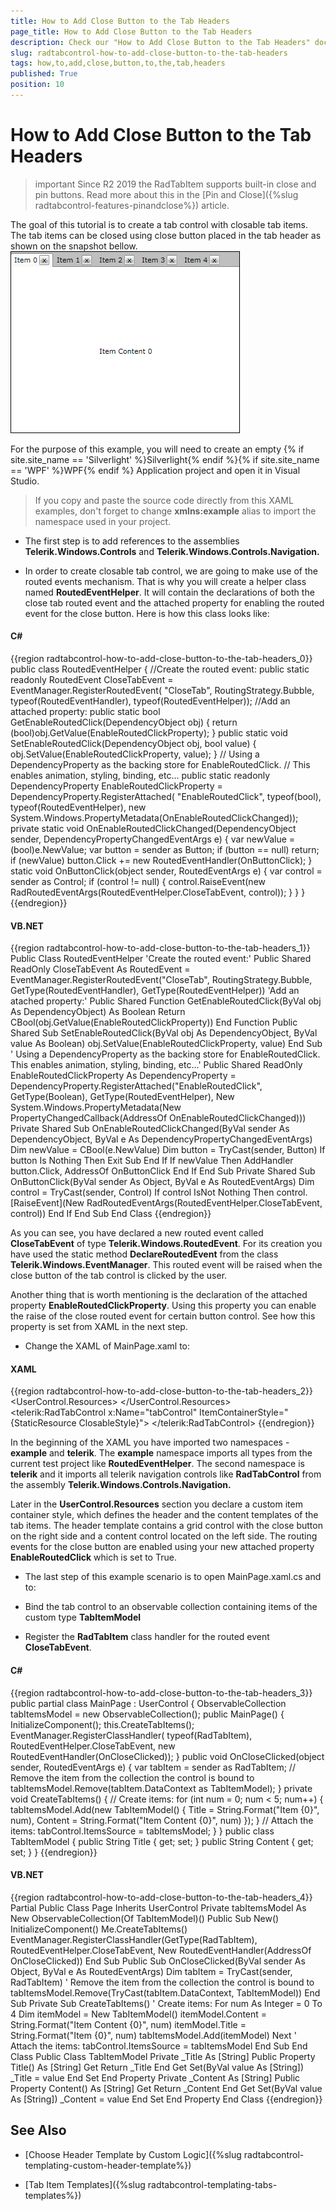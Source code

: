 ```yaml
---
title: How to Add Close Button to the Tab Headers
page_title: How to Add Close Button to the Tab Headers
description: Check our "How to Add Close Button to the Tab Headers" documentation article for the RadTabControl WPF control.
slug: radtabcontrol-how-to-add-close-button-to-the-tab-headers
tags: how,to,add,close,button,to,the,tab,headers
published: True
position: 10
---
```


# How to Add Close Button to the Tab Headers

>important Since R2 2019 the RadTabItem supports built-in close and pin buttons. Read more about this in the [Pin and Close]({%slug radtabcontrol-features-pinandclose%}) article.

The goal of this tutorial is to create a tab control with closable tab items. The tab items can be closed using close button placed in the tab header as shown on the snapshot bellow.
![](images/RadTabControl_HowTo_AddCloseButtons.png)

For the purpose of this example, you will need to create an empty {% if site.site_name == 'Silverlight' %}Silverlight{% endif %}{% if site.site_name == 'WPF' %}WPF{% endif %} Application project and open it in Visual Studio.
		

>If you copy and paste the source code directly from this XAML examples, don't forget to change __xmlns:example__ alias to import the namespace used in your project.
		  

* The first step is to add references to the assemblies __Telerik.Windows.Controls__ and __Telerik.Windows.Controls.Navigation.__

* In order to create closable tab control, we are going to make use of the routed events mechanism. That is why you will create a helper class named __RoutedEventHelper__. It will contain the declarations of both the close tab routed event and the attached property for enabling the routed event for the close button. Here is how this class looks like:
		  

#### __C#__

{{region radtabcontrol-how-to-add-close-button-to-the-tab-headers_0}}
	public class RoutedEventHelper
	{
	    //Create the routed event:
	    public static readonly RoutedEvent CloseTabEvent = EventManager.RegisterRoutedEvent(
	        "CloseTab",
	        RoutingStrategy.Bubble,
	        typeof(RoutedEventHandler),
	        typeof(RoutedEventHelper));
	    //Add an attached property:
	    public static bool GetEnableRoutedClick(DependencyObject obj)
	    {
	        return (bool)obj.GetValue(EnableRoutedClickProperty);
	    }
	    public static void SetEnableRoutedClick(DependencyObject obj, bool value)
	    {
	        obj.SetValue(EnableRoutedClickProperty, value);
	    }
	    // Using a DependencyProperty as the backing store for EnableRoutedClick.
	    // This enables animation, styling, binding, etc...
	    public static readonly DependencyProperty EnableRoutedClickProperty = DependencyProperty.RegisterAttached(
	        "EnableRoutedClick",
	        typeof(bool),
	        typeof(RoutedEventHelper),
	        new System.Windows.PropertyMetadata(OnEnableRoutedClickChanged));
	    private static void OnEnableRoutedClickChanged(DependencyObject sender, DependencyPropertyChangedEventArgs e)
	    {
	        var newValue = (bool)e.NewValue;
	        var button = sender as Button;
	        if (button == null)
	            return;
	        if (newValue)
	            button.Click += new RoutedEventHandler(OnButtonClick);
	    }
	    static void OnButtonClick(object sender, RoutedEventArgs e)
	    {
	        var control = sender as Control;
	        if (control != null)
	        {
	            control.RaiseEvent(new RadRoutedEventArgs(RoutedEventHelper.CloseTabEvent, control));
	        }
	    }
	}
	{{endregion}}



#### __VB.NET__

{{region radtabcontrol-how-to-add-close-button-to-the-tab-headers_1}}
	Public Class RoutedEventHelper
	    'Create the routed event:'
			Public Shared ReadOnly CloseTabEvent As RoutedEvent = EventManager.RegisterRoutedEvent("CloseTab", RoutingStrategy.Bubble, GetType(RoutedEventHandler), GetType(RoutedEventHelper))
	    'Add an atached property:'
	    Public Shared Function GetEnableRoutedClick(ByVal obj As DependencyObject) As Boolean
	        Return CBool(obj.GetValue(EnableRoutedClickProperty))
	    End Function
	    Public Shared Sub SetEnableRoutedClick(ByVal obj As DependencyObject, ByVal value As Boolean)
	        obj.SetValue(EnableRoutedClickProperty, value)
	    End Sub
	    ' Using a DependencyProperty as the backing store for EnableRoutedClick. This enables animation, styling, binding, etc...'
	    Public Shared ReadOnly EnableRoutedClickProperty As DependencyProperty = DependencyProperty.RegisterAttached("EnableRoutedClick", GetType(Boolean), GetType(RoutedEventHelper), New System.Windows.PropertyMetadata(New PropertyChangedCallback(AddressOf OnEnableRoutedClickChanged)))
	    Private Shared Sub OnEnableRoutedClickChanged(ByVal sender As DependencyObject, ByVal e As DependencyPropertyChangedEventArgs)
	        Dim newValue = CBool(e.NewValue)
	        Dim button = TryCast(sender, Button)
	        If button Is Nothing Then
	            Exit Sub
	        End If
	        If newValue Then
	            AddHandler button.Click, AddressOf OnButtonClick
	        End If
	    End Sub
	    Private Shared Sub OnButtonClick(ByVal sender As Object, ByVal e As RoutedEventArgs)
	        Dim control = TryCast(sender, Control)
	        If control IsNot Nothing Then
	            control.[RaiseEvent](New RadRoutedEventArgs(RoutedEventHelper.CloseTabEvent, control))
	        End If
	    End Sub
	End Class
	{{endregion}}



As you can see, you have declared a new routed event called __CloseTabEvent__ of type __Telerik.Windows.RoutedEvent__. For its creation you have used the static method __DeclareRoutedEvent__ from the class __Telerik.Windows.EventManager__. This routed event will be raised when the close button of the tab control is clicked by the user.
		

Another thing that is worth mentioning is the declaration of the attached property __EnableRoutedClickProperty__. Using this property you can enable the raise of the close routed event for certain button control. See how this property is set from XAML in the next step.
		

* Change the XAML of MainPage.xaml to:

#### __XAML__

{{region radtabcontrol-how-to-add-close-button-to-the-tab-headers_2}}
	<UserControl.Resources>
	    <Style x:Key="ClosableStyle" TargetType="telerik:RadTabItem">
	        <Setter Property="HeaderTemplate">
	            <Setter.Value>
	              <DataTemplate>
	                        <Grid>
	                            <Grid.ColumnDefinitions>
	                                <ColumnDefinition Width="*" />
	                                <ColumnDefinition Width="Auto" />
	                            </Grid.ColumnDefinitions>
	                            <ContentControl Content="{Binding Title}" />
	                            <telerik:RadButton Grid.Column="1" 
	                                               Width="16"
	                                               Height="16"
	                                               Margin="3 0 0 0"
	                                               HorizontalAlignment="Center"
	                                               VerticalAlignment="Center"
	                                               Content="x"
	                                               example:RoutedEventHelper.EnableRoutedClick="True"
	                                               Padding="0" />
	                        </Grid>
	               </DataTemplate>
	            </Setter.Value>
	        </Setter>
	        <Setter Property="ContentTemplate">
	            <Setter.Value>
	                <DataTemplate>
	                    <Grid>
	                        <TextBlock Text="{Binding Content}" TextAlignment="Center" VerticalAlignment="Center"/>
	                    </Grid>
	                </DataTemplate>
	            </Setter.Value>
	        </Setter>
	    </Style>
	</UserControl.Resources>
	<Grid x:Name="LayoutRoot" Background="White">
	    <telerik:RadTabControl x:Name="tabControl" ItemContainerStyle="{StaticResource ClosableStyle}">
	    </telerik:RadTabControl>
	</Grid>
	{{endregion}}



In the beginning of the XAML you have imported two namespaces - __example__ and __telerik__. The __example__ namespace imports all types from the current test project like __RoutedEventHelper__. The second namespace is __telerik__ and it imports all telerik navigation controls like __RadTabControl__ from the assembly __Telerik.Windows.Controls.Navigation.__

Later in the __UserControl.Resources__ section you declare a custom item container style, which defines the header and the content templates of the tab items. The header template contains a grid control with the close button on the right side and a content control located on the left side. The routing events for the close button are enabled using your new attached property __EnableRoutedClick__ which is set to True.
		

* The last step of this example scenario is to open MainPage.xaml.cs and to:

* Bind the tab control to an observable collection containing items of the custom type __TabItemModel__

* Register the __RadTabItem__ class handler for the routed event __CloseTabEvent__.
		  

#### __C#__

{{region radtabcontrol-how-to-add-close-button-to-the-tab-headers_3}}
	public partial class MainPage : UserControl
	{
	    ObservableCollection<TabItemModel> tabItemsModel = new ObservableCollection<TabItemModel>();
	    public MainPage()
	    {
	        InitializeComponent();
	        this.CreateTabItems();
	        EventManager.RegisterClassHandler( typeof(RadTabItem), RoutedEventHelper.CloseTabEvent, new RoutedEventHandler(OnCloseClicked));
	    }
	    public void OnCloseClicked(object sender, RoutedEventArgs e)
	    {
	        var tabItem = sender as RadTabItem;
	        // Remove the item from the collection the control is bound to
	        tabItemsModel.Remove(tabItem.DataContext as TabItemModel);
	    }
	    private void CreateTabItems()
	    {
	        // Create items:
	        for (int num = 0; num < 5; num++)
	        {
	            tabItemsModel.Add(new TabItemModel()
	            {
	                Title = String.Format("Item {0}", num),
	                Content = String.Format("Item Content {0}", num)
	            });
	        }
	        // Attach the items:
	        tabControl.ItemsSource = tabItemsModel;
	    }
	}
	public class TabItemModel
	{
	    public String Title
	    {
	        get;
	        set;
	    }
	    public String Content
	    {
	        get;
	        set;
	    }
	}
	{{endregion}}



#### __VB.NET__

{{region radtabcontrol-how-to-add-close-button-to-the-tab-headers_4}}
	Partial Public Class Page
	    Inherits UserControl
	    Private tabItemsModel As New ObservableCollection(Of TabItemModel)()
	    Public Sub New()
	        InitializeComponent()
	        Me.CreateTabItems()
	        EventManager.RegisterClassHandler(GetType(RadTabItem), RoutedEventHelper.CloseTabEvent, New RoutedEventHandler(AddressOf OnCloseClicked))
	    End Sub
	    Public Sub OnCloseClicked(ByVal sender As Object, ByVal e As RoutedEventArgs)
	        Dim tabItem = TryCast(sender, RadTabItem)
	        ' Remove the item from the collection the control is bound to
	        tabItemsModel.Remove(TryCast(tabItem.DataContext, TabItemModel))
	    End Sub
	    Private Sub CreateTabItems()
	        ' Create items:
	        For num As Integer = 0 To 4
	            Dim itemModel = New TabItemModel()
	            itemModel.Content = String.Format("Item Content {0}", num)
	            itemModel.Title = String.Format("Item {0}", num)
	            tabItemsModel.Add(itemModel)
	        Next
	        ' Attach the items:
	        tabControl.ItemsSource = tabItemsModel
	    End Sub
	End Class
	Public Class TabItemModel
	    Private _Title As [String]
	    Public Property Title() As [String]
	        Get
	            Return _Title
	        End Get
	        Set(ByVal value As [String])
	            _Title = value
	        End Set
	    End Property
	    Private _Content As [String]
	    Public Property Content() As [String]
	        Get
	            Return _Content
	        End Get
	        Set(ByVal value As [String])
	            _Content = value
	        End Set
	    End Property
	End Class
	{{endregion}}



## See Also

 * [Choose Header Template by Custom Logic]({%slug radtabcontrol-templating-custom-header-template%})

 * [Tab Item Templates]({%slug radtabcontrol-templating-tabs-templates%})
